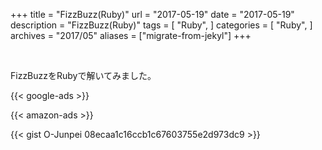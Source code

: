 +++
title = "FizzBuzz(Ruby)"
url = "2017-05-19"
date = "2017-05-19"
description = "FizzBuzz(Ruby)"
tags = [
    "Ruby",
]
categories = [
    "Ruby",
]
archives = "2017/05"
aliases = ["migrate-from-jekyl"]
+++

<br>

FizzBuzzをRubyで解いてみました。

<!-- Google Ads -->
{{< google-ads >}}

<!-- Amazon Ads -->
{{< amazon-ads >}}

{{< gist O-Junpei 08ecaa1c16ccb1c67603755e2d973dc9 >}}
